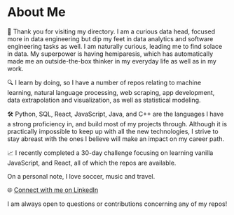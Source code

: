# About Me

👋 Thank you for visiting my directory. I am a curious data head, focused more in data engineering but dip my feet in data analytics and software engineering tasks as well. I am naturally curious, leading me to find solace in data. My superpower is having hemiparesis, which has automatically made me an outside-the-box thinker in my everyday life as well as in my work.

🔍 I learn by doing, so I have a number of repos relating to machine learning, natural language processing, web scraping, app development, data extrapolation and visualization, as well as statistical modeling.

🛠️ Python, SQL, React, JavaScript, Java, and C++ are the languages I have a strong proficiency in, and build most of my projects through. Although it is practically impossible to keep up with all the new technologies, I strive to stay abreast with the ones I believe will make an impact on my career path.

📈 I recently completed a 30-day challenge focusing on learning vanilla JavaScript, and React, all of which the repos are available.

On a personal note, I love soccer, music and travel.

🌐 [Connect with me on LinkedIn](https://www.linkedin.com/in/timothy-agboada-290603bb/)

I am always open to questions or contributions concerning any of my repos!

